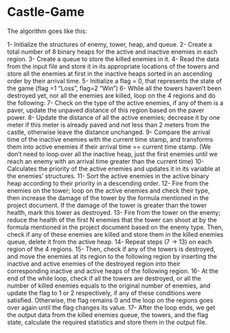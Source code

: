 # Castle-Game
The algorithm goes like this:


1-	Initialize the structures of enemy, tower, heap, and queue. 
2-	Create a total number of 8 binary heaps for the active and inactive enemies in each region.
3-	Create a queue to store the killed enemies in it.
4-	Read the data from the input file and store it in its appropriate locations of the towers and store all the enemies at first in the inactive heaps sorted in an ascending order by their arrival time.
5-	Initialize a flag = 0, that represents the state of the game (flag =1 “Loss”, flag=2 “Win”)
6-	While all the towers haven’t been destroyed yet, nor all the enemies are killed, loop on the 4 regions and do the following:
7-	Check on the type of the active enemies, if any of them is a paver, update the unpaved distance of this region based on the paver power.
8-	Update the distance of all the active enemies; decrease it by one meter if this meter is already paved and not less than 2 meters from the castle, otherwise leave the distance unchanged. 
9-	Compare the arrival time of the inactive enemies with the current time stamp, and transforms them into active enemies if their arrival time == current time stamp. (We don’t need to loop over all the inactive heap, just the first enemies until we reach an enemy with an arrival time greater than the current time)
10-	Calculates the priority of the active enemies and updates it in its variable at the enemies’ structures. 
11-	Sort the active enemies in the active binary heap according to their priority in a descending order. 
12-	Fire from the enemies on the tower; loop on the active enemies and check their type, then increase the damage of the tower by the formula mentioned in the project document. If the damage of the tower is greater than the tower health, mark this tower as destroyed.
13-	Fire from the tower on the enemy; reduce the health of the first N enemies that the tower can shoot at by the formula mentioned in the project document based on the enemy type. Then, check if any of these enemies are killed and store them in the killed enemies queue, delete it from the active heap.
14-	Repeat steps (7 -> 13) on each region of the 4 regions.
15-	Then, check if any of the towers is destroyed, and move the enemies at its region to the following region by inserting the inactive and active enemies of the destroyed region into their corresponding inactive and active heaps of the following region. 
16-	At the end of the while loop, check if all the towers are destroyed, or all the number of killed enemies equals to the original number of enemies, and update the flag to 1 or 2 respectively, if any of these conditions were satisfied. Otherwise, the flag remains 0 and the loop on the regions goes over again until the flag changes its value.
17-	After the loop ends, we get the output data from the killed enemies queue, the towers, and the flag state, calculate the required statistics and store them in the output file.
